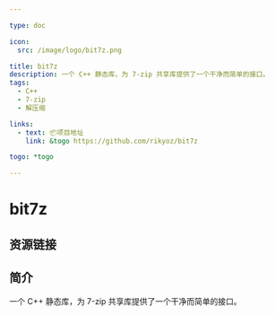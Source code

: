```yaml
---

type: doc

icon:
  src: /image/logo/bit7z.png

title: bit7z
description: 一个 C++ 静态库，为 7-zip 共享库提供了一个干净而简单的接口。
tags:
  - C++
  - 7-zip
  - 解压缩

links:
  - text: 📦项目地址
    link: &togo https://github.com/rikyoz/bit7z

togo: *togo

---
```


<ShowLogo />

# bit7z

<ShowTags />

<ShowBreadcrumb />

## 资源链接

<ShowLinks />

## 简介

一个 C++ 静态库，为 7-zip 共享库提供了一个干净而简单的接口。
